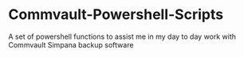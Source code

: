 # Commvault-Powershell-Scripts
A set of powershell functions to assist me in my day to day work with Commvault Simpana backup software
